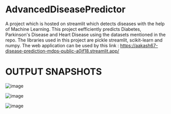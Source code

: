# AdvancedDiseasePredictor
A project which is hosted on streamlit which detects diseases with the help of Machine Learning. This project eefficiently predicts Diabetes, Parkinson's Disease and Heart Disease using the datasets mentioned in the repo. The libraries used in this project are pickle streamlit, scikit-learn and numpy. The web application can be used by this link : https://aakash67-disease-prediction-mdps-public-a0jf18.streamlit.app/

# OUTPUT SNAPSHOTS
![image](https://user-images.githubusercontent.com/69035013/204304849-a8b64ed0-586d-430d-8b87-cffc8de17117.png)

![image](https://user-images.githubusercontent.com/69035013/204305516-e29cf916-6426-489d-b601-92945cb926b4.png)

![image](https://user-images.githubusercontent.com/69035013/204305694-996add84-d9df-4efe-81bf-01e2ab29f484.png)
